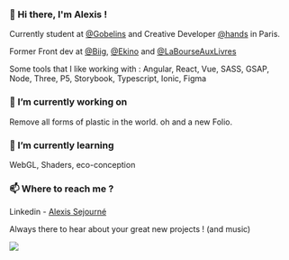 ### 👋 Hi there, I'm Alexis !


Currently student at [@Gobelins](http://gobelins.fr/) and Creative Developer [@hands](https://www.hands.agency) in Paris.

Former Front dev at [@Biig](https://www.biig.com), [@Ekino](https://www.ekino.com) and [@LaBourseAuxLivres](https://www.labourseauxlivres.fr)

Some tools that I like working with : Angular, React, Vue, SASS, GSAP, Node, Three, P5, Storybook, Typescript, Ionic, Figma

### 🔭 I’m currently working on  
Remove all forms of plastic in the world.
oh and a new Folio.

### 🌱 I’m currently learning
WebGL, Shaders, eco-conception

### 📫 Where to reach me ?
Linkedin - [Alexis Sejourné](https://www.linkedin.com/in/alexis-sejourne)

Always there to hear about your great new projects ! (and music)
<!--
**Ahlecss/Ahlecss** is a ✨ _special_ ✨ repository because its `README.md` (this file) appears on your GitHub profile.
-->


![](https://komarev.com/ghpvc/?username=Ahlecss&color=green)
